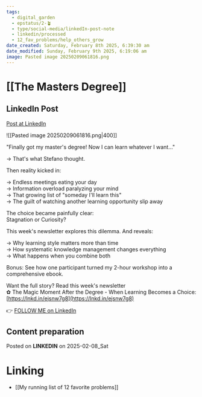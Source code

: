 ```yaml
---
tags:
  - digital_garden
  - epstatus/2-🪴
  - type/social-media/linkedIn-post-note
  - linkedin/processed
  - 12_fav_problems/help_others_grow
date_created: Saturday, February 8th 2025, 6:39:30 am
date_modified: Sunday, February 9th 2025, 6:19:06 am
image: Pasted image 20250209061816.png
---
```

# [[The Masters Degree]]
## LinkedIn Post
[Post at LinkedIn](https://www.linkedin.com/posts/sebastiankamilli_finally-got-my-masters-degree-now-i-can-activity-7293886237684191232-SarZ?utm_source=share&utm_medium=member_desktop&rcm=ACoAAA1M1pkBgWCYPhT45EpfLiHzViQqRWNCIv4)

![[Pasted image 20250209061816.png|400]]

"Finally got my master's degree! Now I can learn whatever I want..."  
  
→ That's what Stefano thought.  
  
Then reality kicked in:  
  
→ Endless meetings eating your day  
→ Information overload paralyzing your mind  
→ That growing list of "someday I'll learn this"  
→ The guilt of watching another learning opportunity slip away  
  
The choice became painfully clear:  
Stagnation or Curiosity?  
  
This week's newsletter explores this dilemma. And reveals:  
  
→ Why learning style matters more than time  
→ How systematic knowledge management changes everything  
→ What happens when you combine both  
  
Bonus: See how one participant turned my 2-hour workshop into a comprehensive ebook.  
  
Want the full story? Read this week's newsletter  
✿ The Magic Moment After the Degree - When Learning Becomes a Choice:  
[https://lnkd.in/ejsnw7g8](https://lnkd.in/ejsnw7g8)

👉 [FOLLOW ME on LinkedIn](https://www.linkedin.com/comm/mynetwork/discovery-see-all?usecase=PEOPLE_FOLLOWS&followMember=sebastiankamilli)

## Content preparation

Posted on **LINKEDIN** on 2025-02-08_Sat
# Linking
+ [[My running list of 12 favorite problems]]